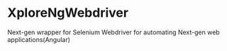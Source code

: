 # XploreNgWebdriver
Next-gen wrapper for Selenium Webdriver for automating Next-gen web applications(Angular)
